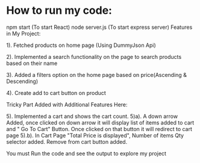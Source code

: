 # How to run my code:

npm start (To start React)
node server.js (To start express server)
Features in My Project: 

1). Fetched products on home page (Using DummyJson Api)

2).  Implemented a search functionality on the page to search products based on their name

3). Added a filters option on the home page based on price(Ascending & Descending)

4). Create add to cart button on product

Tricky Part Added with Additional Features Here: 

5). Implemented a cart and shows  the cart count. 
   5)a).  A down arrow Added, once clicked on down arrow it will display list of items added to cart and " Go To Cart" Button. Once clicked on that button it will redirect to cart page
  5).b). In Cart Page "Total Price is displayed", Number of items Qty selector added. Remove from cart button added.

You must Run the code and see the output to explore my project 
